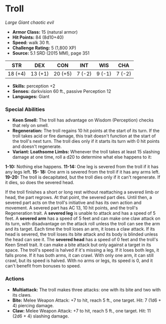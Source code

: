 # Troll

*Large* *Giant* *chaotic evil*

- **Armor Class:** 15 (natural armor)
- **Hit Points:** 84 (8d10+40)
- **Speed:** walk 30 ft.
- **Challenge Rating:** 5 (1,800 XP)
- **Source:** 5.1 SRD (2015 MM), page 351

| STR | DEX | CON | INT | WIS | CHA |
| --- | --- | --- | --- | --- | --- |
| 18 (+4) | 13 (+1) | 20 (+5) | 7 (-2) | 9 (-1) | 7 (-2) |

- **Skills:** perception +2
- **Senses:** darkvision 60 ft., passive Perception 12
- **Languages:** Giant

### Special Abilities

- **Keen Smell:** The troll has advantage on Wisdom (Perception) checks that rely on smell.
- **Regeneration:** The troll regains 10 hit points at the start of its turn. If the troll takes acid or fire damage, this trait doesn't function at the start of the troll's next turn. The troll dies only if it starts its turn with 0 hit points and doesn't regenerate.
- **Variant: Loathsome Limbs:** Whenever the troll takes at least 15 slashing damage at one time, roll a d20 to determine what else happens to it:

**1-10:** Nothing else happens.
**11-14:** One leg is severed from the troll if it has any legs left.
**15- 18:** One arm is severed from the troll if it has any arms left.
**19-20:** The troll is decapitated, but the troll dies only if it can't regenerate. If it dies, so does the severed head.

If the troll finishes a short or long rest without reattaching a severed limb or head, the part regrows. At that point, the severed part dies. Until then, a severed part acts on the troll's initiative and has its own action and movement. A severed part has AC 13, 10 hit points, and the troll's Regeneration trait.
A **severed leg** is unable to attack and has a speed of 5 feet.
A **severed arm** has a speed of 5 feet and can make one claw attack on its turn, with disadvantage on the attack roll unless the troll can see the arm and its target. Each time the troll loses an arm, it loses a claw attack.
If its head is severed, the troll loses its bite attack and its body is blinded unless the head can see it. The **severed head** has a speed of 0 feet and the troll's Keen Smell trait. It can make a bite attack but only against a target in its space.
The troll's speed is halved if it's missing a leg. If it loses both legs, it falls prone. If it has both arms, it can crawl. With only one arm, it can still crawl, but its speed is halved. With no arms or legs, its speed is 0, and it can't benefit from bonuses to speed.

### Actions

- **Multiattack:** The troll makes three attacks: one with its bite and two with its claws.
- **Bite:** Melee Weapon Attack: +7 to hit, reach 5 ft., one target. Hit: 7 (1d6 + 4) piercing damage.
- **Claw:** Melee Weapon Attack: +7 to hit, reach 5 ft., one target. Hit: 11 (2d6 + 4) slashing damage.


